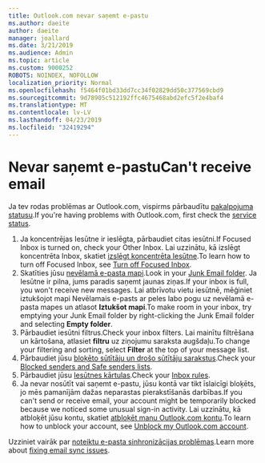 ```yaml
---
title: Outlook.com nevar saņemt e-pastu
ms.author: daeite
author: daeite
manager: joallard
ms.date: 3/21/2019
ms.audience: Admin
ms.topic: article
ms.custom: 9000252
ROBOTS: NOINDEX, NOFOLLOW
localization_priority: Normal
ms.openlocfilehash: f5464f01bd33dd7cc34f02829dd50c377569cbd9
ms.sourcegitcommit: 9d78905c512192ffc4675468abd2efc5f2e4baf4
ms.translationtype: MT
ms.contentlocale: lv-LV
ms.lasthandoff: 04/23/2019
ms.locfileid: "32419294"
---
```

# <a name="cant-receive-email"></a><span data-ttu-id="33ebd-102">Nevar saņemt e-pastu</span><span class="sxs-lookup"><span data-stu-id="33ebd-102">Can't receive email</span></span>

<span data-ttu-id="33ebd-103">Ja tev rodas problēmas ar Outlook.com, vispirms pārbaudītu [pakalpojuma statusu](https://go.microsoft.com/fwlink/p/?linkid=837482).</span><span class="sxs-lookup"><span data-stu-id="33ebd-103">If you're having problems with Outlook.com, first check the [service status](https://go.microsoft.com/fwlink/p/?linkid=837482).</span></span>

1. <span data-ttu-id="33ebd-104">Ja koncentrējas Iesūtne ir ieslēgta, pārbaudiet citas iesūtni.</span><span class="sxs-lookup"><span data-stu-id="33ebd-104">If Focused Inbox is turned on, check your Other Inbox.</span></span> <span data-ttu-id="33ebd-105">Lai uzzinātu, kā izslēgt koncentrēta Inbox, skatiet [izslēgt koncentrēta Iesūtne](https://support.office.com/article/f714d94d-9e63-4217-9ccb-6cb2986aa1b2).</span><span class="sxs-lookup"><span data-stu-id="33ebd-105">To learn how to turn off Focused Inbox, see [Turn off Focused Inbox](https://support.office.com/article/f714d94d-9e63-4217-9ccb-6cb2986aa1b2).</span></span>
1. <span data-ttu-id="33ebd-106">Skatīties jūsu [nevēlamā e-pasta mapi](https://outlook.live.com/mail/junkemail).</span><span class="sxs-lookup"><span data-stu-id="33ebd-106">Look in your [Junk Email folder](https://outlook.live.com/mail/junkemail).</span></span> <span data-ttu-id="33ebd-107">Ja Iesūtne ir pilna, jums paradis saņemt jaunas ziņas.</span><span class="sxs-lookup"><span data-stu-id="33ebd-107">If your inbox is full, you won't receive new messages.</span></span> <span data-ttu-id="33ebd-108">Lai atbrīvotu vietu iesūtnē, mēģiniet iztukšojot mapi Nevēlamais e-pasts ar peles labo pogu uz nevēlamā e-pasta mapes un atlasot **Iztukšot mapi**.</span><span class="sxs-lookup"><span data-stu-id="33ebd-108">To make room in your inbox, try emptying your Junk Email folder by right-clicking the Junk Email folder and selecting **Empty folder**.</span></span>
1. <span data-ttu-id="33ebd-109">Pārbaudiet iesūtni filtrus.</span><span class="sxs-lookup"><span data-stu-id="33ebd-109">Check your inbox filters.</span></span> <span data-ttu-id="33ebd-110">Lai mainītu filtrēšana un kārtošana, atlasiet **filtru** uz ziņojumu saraksta augšdaļu.</span><span class="sxs-lookup"><span data-stu-id="33ebd-110">To change your filtering and sorting, select **Filter** at the top of your message list.</span></span>
1. <span data-ttu-id="33ebd-111">Pārbaudiet jūsu [bloķēto sūtītāju un drošo sūtītāju sarakstus](https://outlook.live.com/mail/options/mail/junkEmail).</span><span class="sxs-lookup"><span data-stu-id="33ebd-111">Check your [Blocked senders and Safe senders lists](https://outlook.live.com/mail/options/mail/junkEmail).</span></span>
1. <span data-ttu-id="33ebd-112">Pārbaudiet jūsu [Iesūtnes kārtulas](https://outlook.live.com/mail/options/mail/rules).</span><span class="sxs-lookup"><span data-stu-id="33ebd-112">Check your [Inbox rules](https://outlook.live.com/mail/options/mail/rules).</span></span>
1. <span data-ttu-id="33ebd-113">Ja nevar nosūtīt vai saņemt e-pastu, jūsu kontā var tikt īslaicīgi bloķēts, jo mēs pamanījām dažas neparastas pierakstīšanās darbības.</span><span class="sxs-lookup"><span data-stu-id="33ebd-113">If you can't send or receive email, your account might be temporarily blocked because we noticed some unusual sign-in activity.</span></span> <span data-ttu-id="33ebd-114">Lai uzzinātu, kā atbloķēt jūsu kontu, skatiet [atbloķēt manu Outlook.com kontu](https://support.office.com/article/f4ad2701-d166-4d8b-8a6a-9af2a1f8a4c4).</span><span class="sxs-lookup"><span data-stu-id="33ebd-114">To learn how to unblock your account, see [Unblock my Outlook.com account](https://support.office.com/article/f4ad2701-d166-4d8b-8a6a-9af2a1f8a4c4).</span></span>

<span data-ttu-id="33ebd-115">Uzziniet vairāk par [noteiktu e-pasta sinhronizācijas problēmas](https://support.office.com/article/d39e3341-8d79-4bf1-b3c7-ded602233642).</span><span class="sxs-lookup"><span data-stu-id="33ebd-115">Learn more about [fixing email sync issues](https://support.office.com/article/d39e3341-8d79-4bf1-b3c7-ded602233642).</span></span>